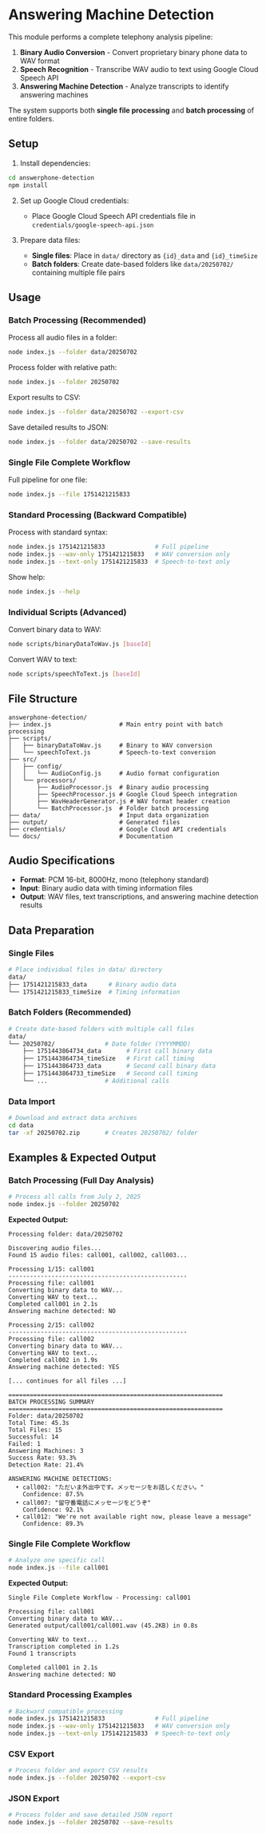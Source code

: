 # Answering Machine Detection

This module performs a complete telephony analysis pipeline:
1. **Binary Audio Conversion** - Convert proprietary binary phone data to WAV format
2. **Speech Recognition** - Transcribe WAV audio to text using Google Cloud Speech API
3. **Answering Machine Detection** - Analyze transcripts to identify answering machines

The system supports both **single file processing** and **batch processing** of entire folders.

## Setup

1. Install dependencies:
```bash
cd answerphone-detection
npm install
```

2. Set up Google Cloud credentials:
   - Place Google Cloud Speech API credentials file in `credentials/google-speech-api.json`

3. Prepare data files:
   - **Single files**: Place in `data/` directory as `{id}_data` and `{id}_timeSize`
   - **Batch folders**: Create date-based folders like `data/20250702/` containing multiple file pairs

## Usage

### Batch Processing (Recommended)

Process all audio files in a folder:
```bash
node index.js --folder data/20250702
```

Process folder with relative path:
```bash
node index.js --folder 20250702
```

Export results to CSV:
```bash
node index.js --folder data/20250702 --export-csv
```

Save detailed results to JSON:
```bash
node index.js --folder data/20250702 --save-results
```

### Single File Complete Workflow

Full pipeline for one file:
```bash
node index.js --file 1751421215833
```

### Standard Processing (Backward Compatible)

Process with standard syntax:
```bash
node index.js 1751421215833              # Full pipeline
node index.js --wav-only 1751421215833   # WAV conversion only
node index.js --text-only 1751421215833  # Speech-to-text only
```

Show help:
```bash
node index.js --help
```

### Individual Scripts (Advanced)

Convert binary data to WAV:
```bash
node scripts/binaryDataToWav.js [baseId]
```

Convert WAV to text:
```bash
node scripts/speechToText.js [baseId]
```

## File Structure

```
answerphone-detection/
├── index.js                   # Main entry point with batch processing
├── scripts/
│   ├── binaryDataToWav.js     # Binary to WAV conversion
│   └── speechToText.js        # Speech-to-text conversion
├── src/
│   ├── config/
│   │   └── AudioConfig.js     # Audio format configuration
│   └── processors/
│       ├── AudioProcessor.js  # Binary audio processing
│       ├── SpeechProcessor.js # Google Cloud Speech integration
│       ├── WavHeaderGenerator.js # WAV format header creation
│       └── BatchProcessor.js  # Folder batch processing
├── data/                      # Input data organization
├── output/                    # Generated files
├── credentials/               # Google Cloud API credentials
└── docs/                      # Documentation
```

## Audio Specifications

- **Format**: PCM 16-bit, 8000Hz, mono (telephony standard)
- **Input**: Binary audio data with timing information files
- **Output**: WAV files, text transcriptions, and answering machine detection results

## Data Preparation

### Single Files
```bash
# Place individual files in data/ directory
data/
├── 1751421215833_data      # Binary audio data
└── 1751421215833_timeSize  # Timing information
```

### Batch Folders (Recommended)
```bash
# Create date-based folders with multiple call files
data/
└── 20250702/              # Date folder (YYYYMMDD)
    ├── 1751443864734_data       # First call binary data
    ├── 1751443864734_timeSize   # First call timing
    ├── 1751443864733_data       # Second call binary data
    ├── 1751443864733_timeSize   # Second call timing
    └── ...                # Additional calls
```

### Data Import
```bash
# Download and extract data archives
cd data
tar -xf 20250702.zip       # Creates 20250702/ folder
```

## Examples & Expected Output

### Batch Processing (Full Day Analysis)

```bash
# Process all calls from July 2, 2025
node index.js --folder 20250702
```

**Expected Output:**
```
Processing folder: data/20250702

Discovering audio files...
Found 15 audio files: call001, call002, call003...

Processing 1/15: call001
--------------------------------------------------
Processing file: call001
Converting binary data to WAV...
Converting WAV to text...
Completed call001 in 2.1s
Answering machine detected: NO

Processing 2/15: call002
--------------------------------------------------
Processing file: call002
Converting binary data to WAV...
Converting WAV to text...
Completed call002 in 1.9s
Answering machine detected: YES

[... continues for all files ...]

============================================================
BATCH PROCESSING SUMMARY  
============================================================
Folder: data/20250702
Total Time: 45.3s
Total Files: 15
Successful: 14
Failed: 1
Answering Machines: 3
Success Rate: 93.3%
Detection Rate: 21.4%

ANSWERING MACHINE DETECTIONS:
  • call002: "ただいま外出中です。メッセージをお話しください。"
    Confidence: 87.5%
  • call007: "留守番電話にメッセージをどうぞ"
    Confidence: 92.1%
  • call012: "We're not available right now, please leave a message"
    Confidence: 89.3%
```

### Single File Complete Workflow

```bash
# Analyze one specific call
node index.js --file call001
```

**Expected Output:**
```
Single File Complete Workflow - Processing: call001

Processing file: call001
Converting binary data to WAV...
Generated output/call001/call001.wav (45.2KB) in 0.8s

Converting WAV to text...
Transcription completed in 1.2s
Found 1 transcripts

Completed call001 in 2.1s
Answering machine detected: NO
```

### Standard Processing Examples

```bash
# Backward compatible processing
node index.js 1751421215833              # Full pipeline
node index.js --wav-only 1751421215833   # WAV conversion only  
node index.js --text-only 1751421215833  # Speech-to-text only
```

### CSV Export

```bash
# Process folder and export CSV results
node index.js --folder 20250702 --export-csv
```

### JSON Export

```bash
# Process folder and save detailed JSON report
node index.js --folder 20250702 --save-results
```